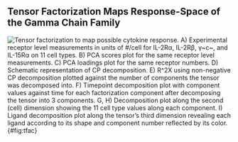## Tensor Factorization Maps Response-Space of the Gamma Chain Family

![**Tensor factorization to map possible cytokine response.** A) Experimental receptor level measurements in units of #/cell for IL-2Rα, IL-2Rβ, γ~c~, and IL-15Rα on 11 cell types. B) PCA scores plot for the same receptor level measurements. C) PCA loadings plot for the same receptor numbers. D) Schematic representation of CP decomposition. E) $R^2X$ using non-negative CP decomposition plotted against the number of components the tensor was decomposed into. F) Timepoint decomposition plot with component values against time for each factorization component after decomposing the tensor into 3 components. G, H) Decomposition plot along the second (cell) dimension showing the 11 cell type values along each component. I) Ligand decomposition plot along the tensor’s third dimension revealing each ligand according to its shape and component number reflected by its color.](./Figures/figure3.svg){#fig:tfac}
